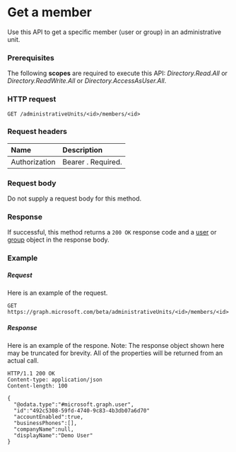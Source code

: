 # Get a member

Use this API to get a specific member (user or group) in an administrative unit.

### Prerequisites
The following **scopes** are required to execute this API: *Directory.Read.All* or *Directory.ReadWrite.All* or *Directory.AccessAsUser.All*.

### HTTP request

```http
GET /administrativeUnits/<id>/members/<id>
```
### Request headers
| Name      |Description|
|:----------|:----------|
| Authorization  | Bearer <token>. Required.|

### Request body
Do not supply a request body for this method.

### Response
If successful, this method returns a `200 OK` response code and a [user](../resources/user.md) or [group](../resources/group.md) object in the response body.

### Example
##### Request
Here is an example of the request.

```http
GET https://graph.microsoft.com/beta/administrativeUnits/<id>/members/<id>
```

##### Response
Here is an example of the respone. Note: The response object shown here may be truncated for brevity. All of the properties will be returned from an actual call.

```http
HTTP/1.1 200 OK
Content-type: application/json
Content-length: 100

{
  "@odata.type":"#microsoft.graph.user",
  "id":"492c5308-59fd-4740-9c83-4b3db07a6d70"
  "accountEnabled":true,
  "businessPhones":[],
  "companyName":null,
  "displayName":"Demo User"
}
```